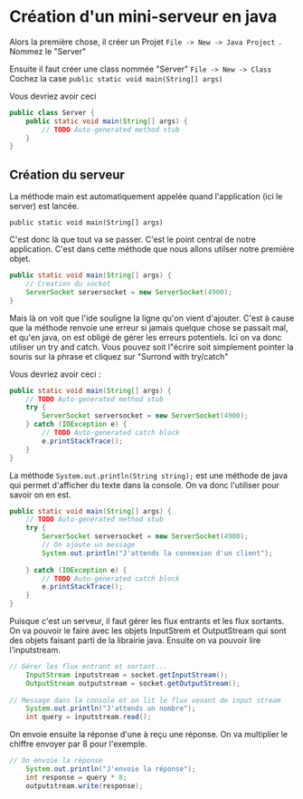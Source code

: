 # Création d'un mini-serveur en java

Alors la première chose, il créer un Projet ``` File -> New -> Java Project  ```. Nommez le "Server"

Ensuite il faut créer une class nommée "Server"  ``` File -> New -> Class ```  
Cochez la case ``` public static void main(String[] args) ```  

Vous devriez avoir ceci 

````java
public class Server {
	public static void main(String[] args) {	
	    // TODO Auto-generated method stub
	}
}
````

## Création du serveur 
La méthode main est automatiquement appelée quand l'application (ici le server) est lancée.  
````
public static void main(String[] args)
````
C'est donc là que tout va se passer. C'est le point central de notre application. 
C'est dans cette méthode que nous allons utilser notre première objet. 

````java
public static void main(String[] args) {  
	// Creation du socket
	ServerSocket serversocket = new ServerSocket(4900);		
}
````

Mais là on voit que l'ide souligne la ligne qu'on vient d'ajouter. C'est à cause que la méthode renvoie une erreur si jamais quelque chose se passait mal, et qu'en java, on est obligé de gérer les erreurs potentiels. Ici on va donc utiliser un try and catch.
Vous pouvez soit l"écrire soit simplement pointer la souris sur la phrase et cliquez sur "Surrond with try/catch" 

Vous devriez avoir ceci : 

````java 
public static void main(String[] args) {
	// TODO Auto-generated method stub
	try {
		ServerSocket serversocket = new ServerSocket(4900);
	} catch (IOException e) {
		// TODO Auto-generated catch block
		e.printStackTrace();
	}		
} 
````

La méthode ```System.out.println(String string);``` est une méthode de java qui permet d'afficher du texte dans la console. On va donc l'utiliser pour savoir on en est.

````java 
public static void main(String[] args) {
	// TODO Auto-generated method stub
	try {
		ServerSocket serversocket = new ServerSocket(4900);
		// On ajoute un message 
		System.out.println("J'attends la connexion d'un client");		
		
	} catch (IOException e) {
		// TODO Auto-generated catch block
		e.printStackTrace();
	}		
}
````


Puisque c'est un serveur, il faut gérer les flux entrants et les flux sortants.
On va pouvoir le faire avec les objets InputStrem et OutputStream qui sont des objets faisant parti de la librairie java.
Ensuite on va pouvoir lire l'inputstream. 

````java 
// Gérer les flux entrant et sortant...
	InputStream inputstream = socket.getInputStream();
	OutputStream outputstream = socket.getOutputStream();
	
// Message dans la console et on lit le flux venant de input stream
	System.out.println("J'attends un nombre");			
	int query = inputstream.read();
````

On envoie ensuite la réponse d'une à reçu une réponse. On va multiplier le chiffre envoyer par 8 pour l'exemple.

````java 
// On envoie la réponse 
	System.out.println("J'envoie la réponse");
	int response = query * 8;
	outputstream.write(response);
````














